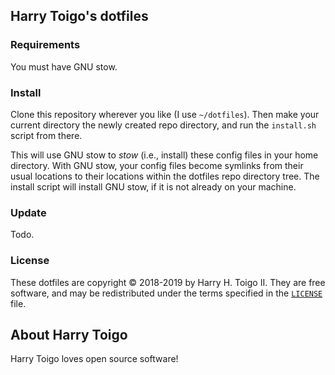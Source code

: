 Harry Toigo's dotfiles
----------------------

<cool image here>

### Requirements

You must have GNU stow.

### Install

Clone this repository wherever you like (I use `~/dotfiles`). Then make your
current directory the newly created repo directory, and run the `install.sh`
script from there.

This will use GNU stow to _stow_ (i.e., install) these config files in your home
directory. With GNU stow, your config files become symlinks from their usual
locations to their locations within the dotfiles repo directory tree. The install
script will install GNU stow, if it is not already on your machine.

### Update

Todo.

### License

These dotfiles are copyright © 2018-2019 by Harry H. Toigo II. They are free
software, and may be redistributed under the terms specified in the
[`LICENSE`][] file.

[`LICENSE`]: /LICENSE

About Harry Toigo
-----------------

Harry Toigo loves open source software!
